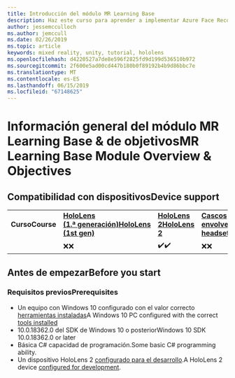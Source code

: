 ```yaml
---
title: Introducción del módulo MR Learning Base
description: Haz este curso para aprender a implementar Azure Face Recognition dentro de una aplicación de realidad mixta.
author: jessemcculloch
ms.author: jemccull
ms.date: 02/26/2019
ms.topic: article
keywords: mixed reality, unity, tutorial, hololens
ms.openlocfilehash: d4220527a7de8e596f2825fd9d199d536510b972
ms.sourcegitcommit: 2f600e5ad00cd447b180b0f89192b4b9d86bbc7e
ms.translationtype: MT
ms.contentlocale: es-ES
ms.lasthandoff: 06/15/2019
ms.locfileid: "67148625"
---
```

# <a name="mr-learning-base-module-overview--objectives"></a><span data-ttu-id="6d1dc-104">Información general del módulo MR Learning Base & de objetivos</span><span class="sxs-lookup"><span data-stu-id="6d1dc-104">MR Learning Base Module Overview & Objectives</span></span>

## <a name="device-support"></a><span data-ttu-id="6d1dc-105">Compatibilidad con dispositivos</span><span class="sxs-lookup"><span data-stu-id="6d1dc-105">Device support</span></span>

<table>
    <colgroup>
    <col width="25%" />
    <col width="25%" />
    <col width="25%" />
    <col width="25%" />
    </colgroup>
    <tr>
        <td><span data-ttu-id="6d1dc-106"><strong>Curso</strong></span><span class="sxs-lookup"><span data-stu-id="6d1dc-106"><strong>Course</strong></span></span></td>
        <td><span data-ttu-id="6d1dc-107"><a href="hololens-hardware-details.md"><strong>HoloLens (1.ª generación)</strong></a></span><span class="sxs-lookup"><span data-stu-id="6d1dc-107"><a href="hololens-hardware-details.md"><strong>HoloLens (1st gen)</strong></a></span></span></td>
        <td><span data-ttu-id="6d1dc-108"><a href="https://www.microsoft.com/en-us/hololens/hardware"><strong>HoloLens 2</strong></a></span><span class="sxs-lookup"><span data-stu-id="6d1dc-108"><a href="https://www.microsoft.com/en-us/hololens/hardware"><strong>HoloLens 2</strong></a></span></span></td>
        <td><span data-ttu-id="6d1dc-109"><a href="immersive-headset-hardware-details.md"><strong>Cascos envolventes</strong></a></span><span class="sxs-lookup"><span data-stu-id="6d1dc-109"><a href="immersive-headset-hardware-details.md"><strong>Immersive headsets</strong></a></span></span></td>
    </tr>
     <tr>
        <td></td>
        <td><span data-ttu-id="6d1dc-110">❌</span><span class="sxs-lookup"><span data-stu-id="6d1dc-110">❌</span></span></td>
        <td><span data-ttu-id="6d1dc-111">✔️</span><span class="sxs-lookup"><span data-stu-id="6d1dc-111">✔️</span></span></td>
        <td><span data-ttu-id="6d1dc-112">❌</span><span class="sxs-lookup"><span data-stu-id="6d1dc-112">❌</span></span></td>
    </tr>
</table>

## <a name="before-you-start"></a><span data-ttu-id="6d1dc-113">Antes de empezar</span><span class="sxs-lookup"><span data-stu-id="6d1dc-113">Before you start</span></span>

### <a name="prerequisites"></a><span data-ttu-id="6d1dc-114">Requisitos previos</span><span class="sxs-lookup"><span data-stu-id="6d1dc-114">Prerequisites</span></span>

* <span data-ttu-id="6d1dc-115">Un equipo con Windows 10 configurado con el valor correcto [herramientas instaladas](install-the-tools.md)</span><span class="sxs-lookup"><span data-stu-id="6d1dc-115">A Windows 10 PC configured with the correct [tools installed](install-the-tools.md)</span></span>
* <span data-ttu-id="6d1dc-116">10\.0.18362.0 del SDK de Windows 10 o posterior</span><span class="sxs-lookup"><span data-stu-id="6d1dc-116">Windows 10 SDK 10.0.18362.0 or later</span></span>
* <span data-ttu-id="6d1dc-117">Básica C# capacidad de programación.</span><span class="sxs-lookup"><span data-stu-id="6d1dc-117">Some basic C# programming ability.</span></span>
* <span data-ttu-id="6d1dc-118">Un dispositivo HoloLens 2 [configurado para el desarrollo](using-visual-studio.md#enabling-developer-mode).</span><span class="sxs-lookup"><span data-stu-id="6d1dc-118">A HoloLens 2 device [configured for development](using-visual-studio.md#enabling-developer-mode).</span></span>
